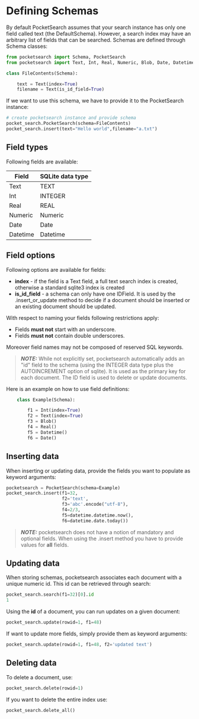 # Defining Schemas

By default PocketSearch assumes that your search instance has only one field called text (the DefaultSchema).
However, a search index may have an arbitrary list of fields that can be searched. Schemas 
are defined through Schema classes:

```Python
from pocketsearch import Schema, PocketSearch
from pocketsearch import Text, Int, Real, Numeric, Blob, Date, Datetime

class FileContents(Schema):

    text = Text(index=True)
    filename = Text(is_id_field=True)
```

If we want to use this schema, we have to provide it to the PocketSearch instance:

```Python
# create pocketsearch instance and provide schema 
pocket_search.PocketSearch(schema=FileContents)
pocket_search.insert(text="Hello world",filename="a.txt")
```

## Field types

Following fields are available:

| Field        | SQLite data type | 
|--------------|-----------|
| Text         | TEXT   |
| Int          | INTEGER  |
| Real         | REAL  |
| Numeric      | Numeric  |
| Date         | Date  |
| Datetime     | Datetime  |

## Field options

Following options are available for fields:

* **index** - if the field is a Text field, a full text search index is created, otherwise a standard sqlite3 index is created
* **is_id_field** - a schema can only have one IDField. It is used by the .insert_or_update method to decide if a document should be inserted or an existing document should be updated.

With respect to naming your fields following restrictions apply:

* Fields **must not** start with an underscore.
* Fields **must not** contain double underscores.

Moreover field names may not be composed of reserved SQL keywords.

> **_NOTE:_**  While not explicitly set, pocketsearch automatically adds an "id" field to the schema (using the INTEGER data type plus the AUTOINCREMENT option of sqlite). It is used as the primary key for each document. The ID field is used to delete or 
update documents.

Here is an example on how to use field definitions:

```Python
    class Example(Schema):

        f1 = Int(index=True) 
        f2 = Text(index=True)
        f3 = Blob()
        f4 = Real()
        f5 = Datetime()
        f6 = Date()
```

## Inserting data

When inserting or updating data, provide the fields you want to populate as 
keyword arguments: 

```Python
pocketsearch = PocketSearch(schema=Example)
pocket_search.insert(f1=32,
                     f2='text',
                     f3='abc'.encode("utf-8"),
                     f4=2/3,
                     f5=datetime.datetime.now(),
                     f6=datetime.date.today())
```

> **_NOTE:_**  pocketsearch does not have a notion of mandatory and optional fields.
When using the .insert method you have to provide values for **all** fields.

## Updating data

When storing schemas, pocketsearch associates each document with a unique numeric 
id. This id can be retrieved through search:

```Python
pocket_search.search(f1=32)[0].id
1
```

Using the **id** of a document, you can run updates on a given document:

```Python
pocket_search.update(rowid=1, f1=48)
```

If want to update more fields, simply provide them as keyword arguments:

```Python
pocket_search.update(rowid=1, f1=48, f2='updated text')
```

## Deleting data

To delete a document, use:

```Python
pocket_search.delete(rowid=1)
```

If you want to delete the entire index use:

```Python
pocket_search.delete_all()
```

